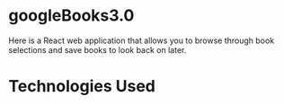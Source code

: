# googleBooks3.0

Here is a React web application that allows you to browse through book selections and save books to look back on later.

# Technologies Used
